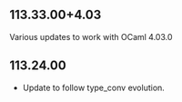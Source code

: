 ## 113.33.00+4.03

Various updates to work with OCaml 4.03.0

## 113.24.00

- Update to follow type\_conv evolution.
